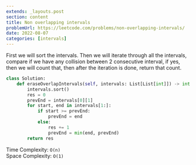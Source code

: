 ```yaml
---
extends: _layouts.post
section: content
title: Non overlapping intervals
problemUrl: https://leetcode.com/problems/non-overlapping-intervals/
date: 2022-08-07
categories: [intervals]
---
```


First we will sort the intervals. Then we will iterate through all the intervals, compare if we have any collision between 2 consecutive interval, if yes, then we will count that, then after the iteration is done, return that count.

```python
class Solution:
    def eraseOverlapIntervals(self, intervals: List[List[int]]) -> int:
        intervals.sort()
        res = 0
        prevEnd = intervals[0][1]
        for start, end in intervals[1:]:
            if start >= prevEnd:
                prevEnd = end
            else:
                res += 1
                prevEnd = min(end, prevEnd)
        return res
```

Time Complexity: `O(n)` <br/>
Space Complexity: `O(1)`